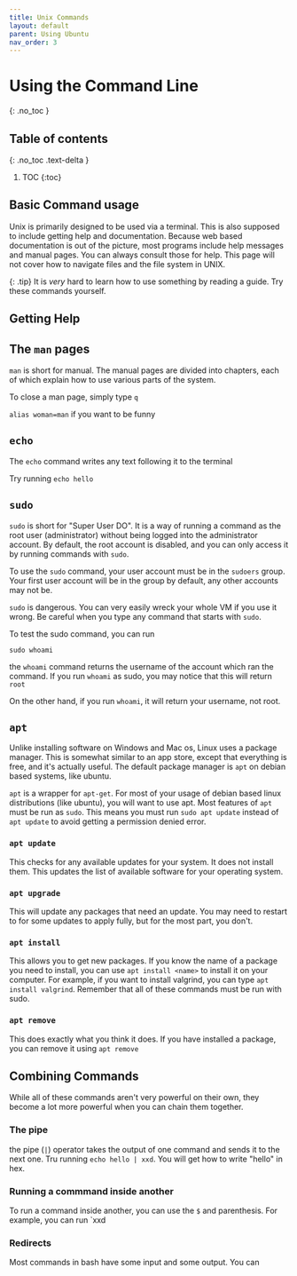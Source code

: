```yaml
---
title: Unix Commands
layout: default
parent: Using Ubuntu
nav_order: 3
---
```


# Using the Command Line
{: .no_toc }

## Table of contents
{: .no_toc .text-delta }

1. TOC
{:toc}

## Basic Command usage
Unix is primarily designed to be used via a terminal. This is also supposed to include getting help and documentation. Because web based documentation is out of the picture, most programs include help messages and manual pages. You can always consult those for help. This page will not cover how to navigate files and the file system in UNIX. 

{: .tip}
It is *very* hard to learn how to use something by reading a guide. Try these commands yourself.


## Getting Help


## The `man` pages
`man` is short for manual. The manual pages are divided into chapters, each of which explain how to use various parts of the system. 

To close a man page, simply type `q`

`alias woman=man` if you want to be funny

## `echo`
The `echo` command writes any text following it to the terminal

Try running `echo hello`

## `sudo`
`sudo` is short for "Super User DO". It is a way of running a command as the root user (administrator) without being logged into the administrator account. By default, the root account is disabled, and you can only access it by running commands with `sudo`. 

To use the `sudo` command, your user account must be in the `sudoers` group. Your first user account will be in the group by default, any other accounts may not be. 

`sudo` is dangerous. You can very easily wreck your whole VM if you use it wrong. Be careful when you type any command that starts with `sudo`. 

To test the sudo command, you can run 

`sudo whoami`

the `whoami` command returns the username of the account which ran the command. If you run `whoami` as sudo, you may notice that this will return `root`

On the other hand, if you run `whoami`, it will return your username, not root.


## `apt`
Unlike installing software on Windows and Mac os, Linux uses a package manager. This is somewhat similar to an app store, except that everything is free, and it's actually useful. The default package manager is `apt` on debian based systems, like ubuntu. 

`apt` is a wrapper for `apt-get`. For most of your usage of debian based linux distributions (like ubuntu), you will want to use apt. Most features of `apt` must be run as `sudo`. This means you must run `sudo apt update` instead of `apt update` to avoid getting a permission denied error. 

### `apt update`
This checks for any available updates for your system. It does not install them. This updates the list of available software for your operating system.

### `apt upgrade`
This will update any packages that need an update. You may need to restart to for some updates to apply fully, but for the most part, you don't. 

### `apt install`
This allows you to get new packages. If you know the name of a package you need to install, you can use `apt install <name>` to install it on your computer. For example, if you want to install valgrind,  you can type `apt install valgrind`. Remember that all of these commands must be run with sudo. 

### `apt remove`
This does exactly what you think it does. If you have installed a package, you can remove it using `apt remove`


## Combining Commands

While all of these commands aren't very powerful on their own, they become a lot more powerful when you can chain them together. 

### The pipe
the pipe (`|`) operator takes the output of one command and sends it to the next one. Tru running `echo hello | xxd`. You will get how to write "hello" in hex. 

### Running a commmand inside another
To run a command inside another, you can use the `$` and parenthesis. For example, you can run `xxd 

### Redirects
Most commands in bash have some input and some output. 
You can 
### 
